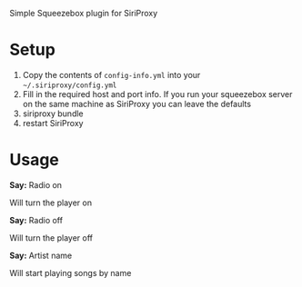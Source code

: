 Simple Squeezebox plugin for SiriProxy

# Setup
1. Copy the contents of `config-info.yml` into your `~/.siriproxy/config.yml`
2. Fill in the required host and port info.  If you run your squeezebox server on the same machine as SiriProxy you can leave the defaults
3. siriproxy bundle
4. restart SiriProxy

# Usage
**Say:** Radio on

Will turn the player on

**Say:** Radio off

Will turn the player off

**Say:** Artist name

Will start playing songs by name
